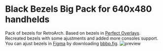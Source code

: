 # Black Bezels Big Pack for 640x480 handhelds
Pack of bezels for RetroArch. Based on bezels in [Perfect Overlays](https://github.com/ourigen/perfect_overlays). Recreated bezels with some ajustments and added more consoles support. You can ajust bezels in [Figma](www.figma.com) by downloading [bbbp.fig](https://github.com/bbbp/bbbp.fig).
![preview](https://github.com/bbbp/preview.png)
